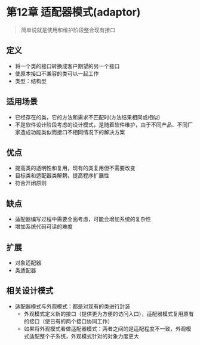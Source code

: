 # 第12章 适配器模式(adaptor)
> 简单说就是使用和维护阶段整合现有接口

## 定义
+ 将一个类的接口转换成客户期望的另一个接口
+ 使原本接口不兼容的类可以一起工作
+ 类型：结构型

## 适用场景
+ 已经存在的类，它的方法和需求不匹配时(方法结果相同或相似)
+ 不是软件设计阶段考虑的设计模式，是随着软件维护，由于不同产品、不同厂家造成功能类似而接口不相同情况下的解决方案

## 优点
+ 提高类的透明性和复用，现有的类复用但不需要改变
+ 目标类和适配器类解耦，提高程序扩展性
+ 符合开闭原则

## 缺点
+ 适配器编写过程中需要全面考虑，可能会增加系统的复杂性
+ 增加系统代码可读的难度

## 扩展
+ 对象适配器
+ 类适配器

## 相关设计模式
+ 适配器模式与外观模式：都是对现有的类进行封装
  + 外观模式定义新的接口（提供更为方便的访问入口），适配器模式复用原有的接口（使已有的两个接口协同工作）
  + 如果将外观模式看做适配器模式：两者之间的是适配程度不一致，外观模式适配整个子系统，外观模式针对的对象力度更大
